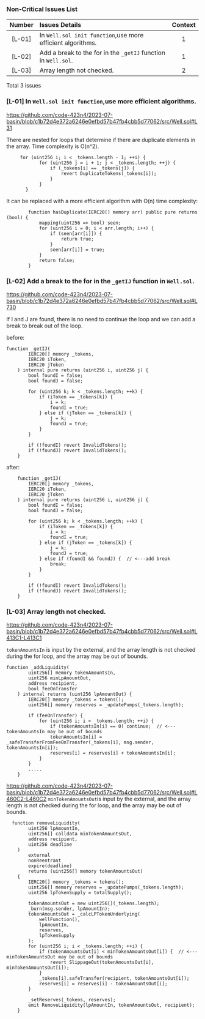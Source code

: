### Non-Critical Issues List
| Number |Issues Details|Context|
|:--:|:-------|:--:|
| [L-01] |In `Well.sol init function`,use more efficient algorithms.| 1 |
| [L-02] |Add a break to the for in the `_getIJ` function in `Well.sol`.|1|
| [L-03] |Array length not checked. |2|

Total 3 issues

### [L-01] In `Well.sol init function`,use more efficient algorithms.

https://github.com/code-423n4/2023-07-basin/blob/c1b72d4e372a6246e0efbd57b47fb4cbb5d77062/src/Well.sol#L31

There are nested for loops that determine if there are duplicate elements in the array.
Time complexity is O(n^2).
```solidity
     for (uint256 i; i < _tokens.length - 1; ++i) {
            for (uint256 j = i + 1; j < _tokens.length; ++j) {
                if (_tokens[i] == _tokens[j]) {
                    revert DuplicateTokens(_tokens[i]);
                }
            }
       }
```

It can be replaced with a more efficient algorithm with O(n) time complexity:

```solidity
        function hasDuplicate(IERC20[] memory arr) public pure returns (bool) {
            mapping(uint256 => bool) seen;
            for (uint256 i = 0; i < arr.length; i++) {
                if (seen[arr[i]]) {
                    return true;
                }
                seen[arr[i]] = true;
            }
            return false;
        }
```

### [L-02] Add a break to the for in the `_getIJ` function in `Well.sol`.

https://github.com/code-423n4/2023-07-basin/blob/c1b72d4e372a6246e0efbd57b47fb4cbb5d77062/src/Well.sol#L730

If I and J are found, there is no need to continue the loop and we can add a break to break out of the loop.

before:
```
function _getIJ(
        IERC20[] memory _tokens,
        IERC20 iToken,
        IERC20 jToken
    ) internal pure returns (uint256 i, uint256 j) {
        bool foundI = false;
        bool foundJ = false;

        for (uint256 k; k < _tokens.length; ++k) {
            if (iToken == _tokens[k]) {
                i = k;
                foundI = true;
            } else if (jToken == _tokens[k]) {
                j = k;
                foundJ = true;
            }
        }

        if (!foundI) revert InvalidTokens();
        if (!foundJ) revert InvalidTokens();
    }
```

after:
```
    function _getIJ(
        IERC20[] memory _tokens,
        IERC20 iToken,
        IERC20 jToken
    ) internal pure returns (uint256 i, uint256 j) {
        bool foundI = false;
        bool foundJ = false;

        for (uint256 k; k < _tokens.length; ++k) {
            if (iToken == _tokens[k]) {
                i = k;
                foundI = true;
            } else if (jToken == _tokens[k]) {
                j = k;
                foundJ = true;
            } else if (foundI && foundJ) {  // <---add break
                break;
            }
        }

        if (!foundI) revert InvalidTokens();
        if (!foundJ) revert InvalidTokens();
    }
```

### [L-03] Array length not checked.

https://github.com/code-423n4/2023-07-basin/blob/c1b72d4e372a6246e0efbd57b47fb4cbb5d77062/src/Well.sol#L413C1-L413C1

`tokenAmountsIn` is input by the external, and the array length is not checked during the for loop, and the array may be out of bounds.

```
function _addLiquidity(
        uint256[] memory tokenAmountsIn,
        uint256 minLpAmountOut,
        address recipient,
        bool feeOnTransfer
    ) internal returns (uint256 lpAmountOut) {
        IERC20[] memory _tokens = tokens();
        uint256[] memory reserves = _updatePumps(_tokens.length);

        if (feeOnTransfer) {
            for (uint256 i; i < _tokens.length; ++i) {
                if (tokenAmountsIn[i] == 0) continue;  // <---tokenAmountsIn may be out of bounds
                tokenAmountsIn[i] = _safeTransferFromFeeOnTransfer(_tokens[i], msg.sender, tokenAmountsIn[i]);
                reserves[i] = reserves[i] + tokenAmountsIn[i];
            }
        } 
        .....
    }
```

https://github.com/code-423n4/2023-07-basin/blob/c1b72d4e372a6246e0efbd57b47fb4cbb5d77062/src/Well.sol#L460C2-L460C2
`minTokenAmountsOut`is input by the external, and the array length is not checked during the for loop, and the array may be out of bounds.

```
  function removeLiquidity(
        uint256 lpAmountIn,
        uint256[] calldata minTokenAmountsOut,
        address recipient,
        uint256 deadline
    )
        external
        nonReentrant
        expire(deadline)
        returns (uint256[] memory tokenAmountsOut)
    {
        IERC20[] memory _tokens = tokens();
        uint256[] memory reserves = _updatePumps(_tokens.length);
        uint256 lpTokenSupply = totalSupply();

        tokenAmountsOut = new uint256[](_tokens.length);
        _burn(msg.sender, lpAmountIn);
        tokenAmountsOut = _calcLPTokenUnderlying(
            wellFunction(),
            lpAmountIn,
            reserves,
            lpTokenSupply
        );
        for (uint256 i; i < _tokens.length; ++i) {
            if (tokenAmountsOut[i] < minTokenAmountsOut[i]) {  // <---minTokenAmountsOut may be out of bounds
                revert SlippageOut(tokenAmountsOut[i], minTokenAmountsOut[i]);
            }
            _tokens[i].safeTransfer(recipient, tokenAmountsOut[i]);
            reserves[i] = reserves[i] - tokenAmountsOut[i];
        }

        _setReserves(_tokens, reserves);
        emit RemoveLiquidity(lpAmountIn, tokenAmountsOut, recipient);
    }
```